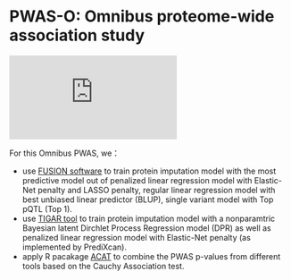 # PWAS-O: Omnibus proteome-wide association study

![image](https://github.com/tingyhu45/PWAS-O/blob/main/Fig.2.pdf)

For this Omnibus PWAS, we：
* use [FUSION software](http://gusevlab.org/projects/fusion/) to train protein imputation model with the most predictive model out of penalized linear regression model with Elastic-Net penalty and LASSO penalty, regular linear regression model with best unbiased linear predictor (BLUP), single variant model with Top pQTL (Top 1).
* use [TIGAR tool](https://github.com/yanglab-emory/TIGAR) to train protein imputation model with a nonparamtric Bayesian latent Dirchlet Process Regression model (DPR) as well as penalized linear regression model with Elastic-Net penalty (as implemented by PrediXcan).
* apply R pacakage [ACAT](https://github.com/yaowuliu/ACAT) to combine the PWAS p-values from different tools based on the Cauchy Association test.
